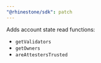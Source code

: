 ```yaml
---
"@rhinestone/sdk": patch
---
```


Adds account state read functions:

- `getValidators`
- `getOwners`
- `areAttestersTrusted`
